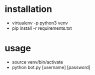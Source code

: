# installation

* virtualenv -p python3 venv
* pip install -r requirements.txt

# usage

* source venv/bin/activate
* python bot.py [username] [password]

